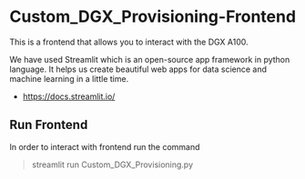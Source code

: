 # Custom_DGX_Provisioning-Frontend
This is a frontend that allows you to interact with the DGX A100.


We have used Streamlit which is an open-source app framework in python language. It helps us create beautiful web apps for data science and machine learning in a little time.


- https://docs.streamlit.io/

## Run Frontend
In order to interact with frontend run the command
  > streamlit run Custom_DGX_Provisioning.py
